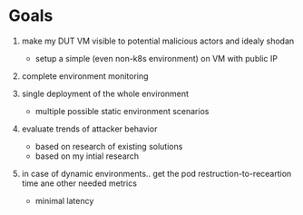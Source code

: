 # Goals

1. make my DUT VM visible to potential malicious actors and idealy shodan
    - setup a simple (even non-k8s environment) on VM with public IP

2. complete environment monitoring

3. single deployment of the whole environment
    - multiple possible static environment scenarios

4. evaluate trends of attacker behavior
    - based on research of existing solutions
    - based on my intial research

5. in case of dynamic environments.. get the pod restruction-to-receartion time ane other needed metrics
    - minimal latency
